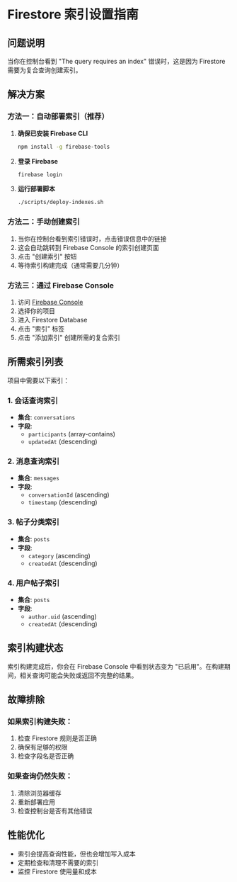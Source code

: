 # Firestore 索引设置指南

## 问题说明

当你在控制台看到 "The query requires an index" 错误时，这是因为 Firestore 需要为复合查询创建索引。

## 解决方案

### 方法一：自动部署索引（推荐）

1. **确保已安装 Firebase CLI**
   ```bash
   npm install -g firebase-tools
   ```

2. **登录 Firebase**
   ```bash
   firebase login
   ```

3. **运行部署脚本**
   ```bash
   ./scripts/deploy-indexes.sh
   ```

### 方法二：手动创建索引

1. 当你在控制台看到索引错误时，点击错误信息中的链接
2. 这会自动跳转到 Firebase Console 的索引创建页面
3. 点击 "创建索引" 按钮
4. 等待索引构建完成（通常需要几分钟）

### 方法三：通过 Firebase Console

1. 访问 [Firebase Console](https://console.firebase.google.com/)
2. 选择你的项目
3. 进入 Firestore Database
4. 点击 "索引" 标签
5. 点击 "添加索引" 创建所需的复合索引

## 所需索引列表

项目中需要以下索引：

### 1. 会话查询索引
- **集合**: `conversations`
- **字段**: 
  - `participants` (array-contains)
  - `updatedAt` (descending)

### 2. 消息查询索引
- **集合**: `messages`
- **字段**:
  - `conversationId` (ascending)
  - `timestamp` (descending)

### 3. 帖子分类索引
- **集合**: `posts`
- **字段**:
  - `category` (ascending)
  - `createdAt` (descending)

### 4. 用户帖子索引
- **集合**: `posts`
- **字段**:
  - `author.uid` (ascending)
  - `createdAt` (descending)

## 索引构建状态

索引构建完成后，你会在 Firebase Console 中看到状态变为 "已启用"。在构建期间，相关查询可能会失败或返回不完整的结果。

## 故障排除

### 如果索引构建失败：
1. 检查 Firestore 规则是否正确
2. 确保有足够的权限
3. 检查字段名是否正确

### 如果查询仍然失败：
1. 清除浏览器缓存
2. 重新部署应用
3. 检查控制台是否有其他错误

## 性能优化

- 索引会提高查询性能，但也会增加写入成本
- 定期检查和清理不需要的索引
- 监控 Firestore 使用量和成本 